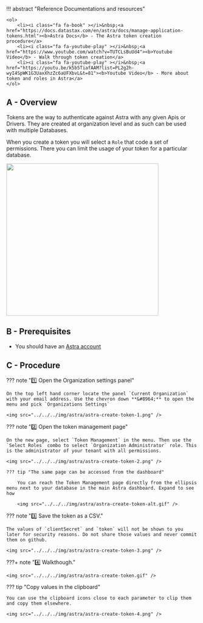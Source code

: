 <link rel="stylesheet" href="https://maxcdn.bootstrapcdn.com/font-awesome/4.6.1/css/font-awesome.min.css">

!!! abstract "Reference Documentations and resources"

    <ol>
        <li><i class="fa fa-book" ></i>&nbsp;<a href="https://docs.datastax.com/en/astra/docs/manage-application-tokens.html"><b>Astra Docs</b> - The Astra token creation procedure</a>
        <li><i class="fa fa-youtube-play" ></i>&nbsp;<a href="https://www.youtube.com/watch?v=TUTCLsBuUd4"><b>Youtube Video</b> - Walk through token creation</a>
        <li><i class="fa fa-youtube-play" ></i>&nbsp;<a href="https://youtu.be/k5b5TiafAAM?list=PL2g2h-wyI4SpWK1G3UaxXhzZc6aUFXbvL&t=81"><b>Youtube Video</b> - More about token and roles in Astra</a>
    </ol>

## A - Overview

Tokens are the way to authenticate against Astra with any given Apis or Drivers. They are created at organization level and as such can be used with multiple Databases.

When you create a token you will select a `Role` that code a set of permissions. There you can limit the usage of your token for a particular database.

<img src="../../../img/astra/role-users.png" height="400px"/>

## B - Prerequisites

- You should have an [Astra account](http://astra.datastax.com/)

## C - Procedure

??? note "1️⃣ Open the Organization settings panel"

    On the top left hand corner locate the panel `Current Organization` with your email address. Use the chevron down **&#8964;** to open the menu and pick `Organizations Settings`

    <img src="../../../img/astra/astra-create-token-1.png" />

??? note "2️⃣ Open the token management page"

    On the new page, select `Token Management` in the menu. Then use the `Select Roles` combo to select `Organization Administrator` role. This is the administrator of your tenant with all permissions.

    <img src="../../../img/astra/astra-create-token-2.png" />

    ??? tip "The same page can be accessed from the dashboard"

        You can reach the Token Management page directly from the ellipsis menu next to your database in the main Astra dashboard. Expand to see how

        <img src="../../../img/astra/astra-create-token-alt.gif" />

??? note "3️⃣ Save the token as a CSV."

    The values of `clientSecret` and `token` will not be shown to you later for security reasons. Do not share those values and never commit them on github.

    <img src="../../../img/astra/astra-create-token-3.png" />

???+ note "4️⃣ Walkthough."

    <img src="../../../img/astra/astra-create-token.gif" />

??? tip "Copy values in the clipboard"

    You can use the clipboard icons close to each parameter to clip them and copy them elsewhere.

    <img src="../../../img/astra/astra-create-token-4.png" />
